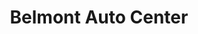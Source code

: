 ---
title: "Belmont Auto Center"
url: /watertown/belmont-auto-center-belmont-street/
shop: car repair
---